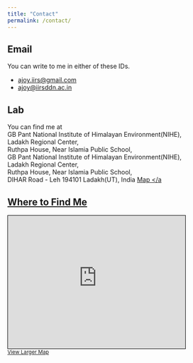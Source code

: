 ```yaml
---
title: "Contact"
permalink: /contact/
---
```


## Email

You can write to me in either of these IDs.

- [ajoy.iirs@gmail.com](mailto:ajoy.iirs@gmail.com) 
- [ajoy@iirsddn.ac.in](mailto:ajoy@iirsddn.ac.in)

## Lab

You can find me at  
GB Pant National Institute of Himalayan Environment(NIHE),<br>
Ladakh Regional Center,  
Ruthpa House, Near Islamia Public School,<br>
GB Pant National Institute of Himalayan Environment(NIHE),<br>
Ladakh Regional Center,  
Ruthpa House, Near Islamia Public School,<br>
DIHAR Road - Leh 194101 Ladakh(UT), India <a href="https://share.google/ODyT96rUlJy9zswNr" target="_blank" rel="noopener">
  <i class="fas fa-map-marked-alt"></i> Map
</a

## Where to Find Me

<iframe width="400" height="300" frameborder="0" scrolling="no" marginheight="0" marginwidth="0" src="https://www.openstreetmap.org/export/embed.html?bbox=77.5519%2C34.1658%2C77.5819%2C34.1858&amp;layer=mapnik&amp;marker=34.1758%2C77.5669" style="border: 1px solid black"></iframe>
<br/>
<small>
  <a href="https://www.openstreetmap.org/#map=19/34.146123/77.577926">View Larger Map</a>
</small>

